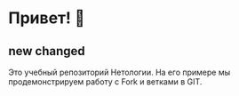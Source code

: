 # Привет! 👋

## new changed 

Это учебный репозиторий Нетологии. На его примере мы продемонстрируем работу с Fork и ветками в GIT. 